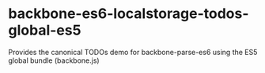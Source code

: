 # backbone-es6-localstorage-todos-global-es5
Provides the canonical TODOs demo for backbone-parse-es6 using the ES5 global bundle (backbone.js)
